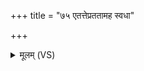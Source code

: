 +++
title = "७५ एतत्तेप्रततामह स्वधा"

+++
<details><summary>मूलम् (VS)</summary>

ए॒तत्ते॑प्रततामह स्व॒धा ये च॒ त्वामनु॑ ॥
</details>